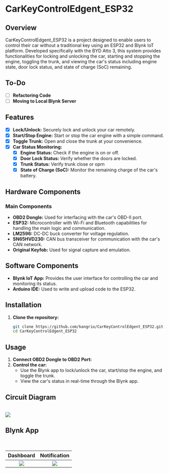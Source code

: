 # CarKeyControlEdgent_ESP32

## Overview
CarKeyControlEdgent_ESP32 is a project designed to enable users to control their car without a traditional key using an ESP32 and Blynk IoT platform. Developed specifically with the BYD Atto 3, this system provides functionalities for locking and unlocking the car, starting and stopping the engine, toggling the trunk, and viewing the car's status including engine state, door lock status, and state of charge (SoC) remaining.

## To-Do
- [ ] **Refactoring Code**
- [ ] **Moving to Local Blynk Server**

## Features
- [x] **Lock/Unlock:** Securely lock and unlock your car remotely.
- [x] **Start/Stop Engine:** Start or stop the car engine with a simple command.
- [x] **Toggle Trunk:** Open and close the trunk at your convenience.
- [x] **Car Status Monitoring:**
  - [x] **Engine Status:** Check if the engine is on or off.
  - [x] **Door Lock Status:** Verify whether the doors are locked.
  - [x] **Trunk Status:** Verify trunk close or oprn
  - [x] **State of Charge (SoC):** Monitor the remaining charge of the car's battery.

## Hardware Components

### Main Components
- **OBD2 Dongle:** Used for interfacing with the car's OBD-II port.
- **ESP32:** Microcontroller with Wi-Fi and Bluetooth capabilities for handling the main logic and communication.
- **LM2596:** DC-DC buck converter for voltage regulation.
- **SN65HVD230:** CAN bus transceiver for communication with the car's CAN network.
- **Original Keyfob:** Used for signal capture and emulation.

<!-- ### Additional Components -->

## Software Components
- **Blynk IoT App:** Provides the user interface for controlling the car and monitoring its status.
- **Arduino IDE:** Used to write and upload code to the ESP32.


## Installation

1. **Clone the repository:**
   ```bash
   git clone https://github.com/kangrio/CarKeyControlEdgent_ESP32.git
   cd CarKeyControlEdgent_ESP32

## Usage
1. **Connect OBD2 Dongle to OBD2 Port:**
2. **Control the car:**
    - Use the Blynk app to lock/unlock the car, start/stop the engine, and toggle the trunk.
    - View the car's status in real-time through the Blynk app.
    

## Circuit Diagram
<br/>
<img src="Diagram/Circuit%20Diagram_schem.png"/>
<!-- ![Circuit Diagram](Diagram/Circuit%20Diagram_schem.png) -->

## Blynk App
<br/>

Dashboard             |  Notification
:-------------------------:|:-------------------------:
<img src="assets/Blynk%20App%20Dashboard.png" />  |  <img src="assets/Blynk%20App%20Notifications.png" />